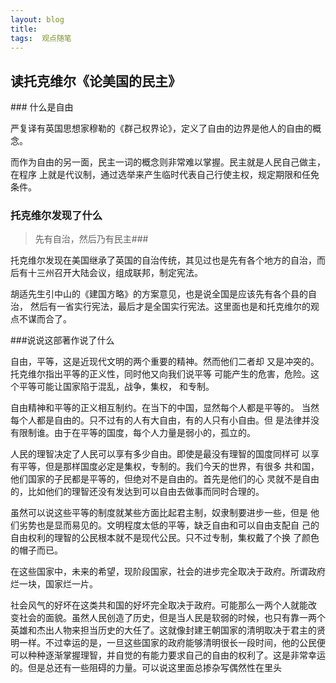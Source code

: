 ```yaml
---
layout: blog  
title:  
tags:  观点随笔
---
```


## 读托克维尔《论美国的民主》


​### 什么是自由

严复译有英国思想家穆勒的《群己权界论》，定义了自由的边界是他人的自由的概念。

而作为自由的另一面，民主一词的概念则非常难以掌握。民主就是人民自己做主，在程序
上就是代议制，通过选举来产生临时代表自己行使主权，规定期限和任免条件。


### 托克维尔发现了什么
> 先有自治，然后乃有民主###

托克维尔发现在美国继承了英国的自治传统，其见过也是先有各个地方的自治，而后有十三州召开大陆会议，组成联邦，制定宪法。


胡适先生引中山的《建国方略》的方案意见，也是说全国是应该先有各个县的自治，
然后有一省实行宪法，最后才是全国实行宪法。这里面也是和托克维尔的观点不谋而合了。

###说说这部著作说了什么


​自由，平等，这是近现代文明的两个重要的精神。然而他们二者却
又是冲突的。托克维尔指出平等的正义性，同时他又向我们说平等
可能产生的危害，危险。这个平等可能让国家陷于混乱，战争，集权，
和专制。  

自由精神和平等的正义相互制约。在当下的中国，显然每个人都是平等的。
当然每个人都是自由的。只不过有的人有大自由，有的人只有小自由。但
是法律并没有限制谁。由于在平等的国度，每个人力量是弱小的，孤立的。


​人民的理智决定了人民可以享有多少自由。即使是最没有理智的国度同样可
以享有平等，但是那样国度必定是集权，专制的。我们今天的世界，有很多
共和国，他们国家的子民都是平等的，但绝对不是自由的。首先是他们的心
灵就不是自由的，比如他们的理智还没有发达到可以自由去做事而同时合理的。

​虽然可以说这些平等的制度就某些方面比起君主制，奴隶制要进步一些，但是
他们劣势也是显而易见的。文明程度太低的平等，缺乏自由和可以自由支配自
己的自由权利的理智的公民根本就不是现代公民。只不过专制，集权戴了个换
了颜色的帽子而已。

​在这些国家中，未来的希望，现阶段国家，社会的进步完全取决于政府。所谓政府烂一块，国家烂一片。


社会风气的好坏在这类共和国的好坏完全取决于政府。可能那么一两个人就能改
变社会的面貌。虽然人民创造了历史，但是当人民是软弱的时候，也只有靠一两个英雄和杰出人物来担当历史的大任了。这就像封建王朝国家的清明取决于君主的贤明一样。不过幸运的是，一旦这些国家的政府能够清明很长一段时间，他的公民便可以种种逐渐掌握理智，并自觉的有能力要求自己的自由的权利了。这是非常幸运的。但是总还有一些阻碍的力量。可以说这里面总掺杂写偶然性在里头